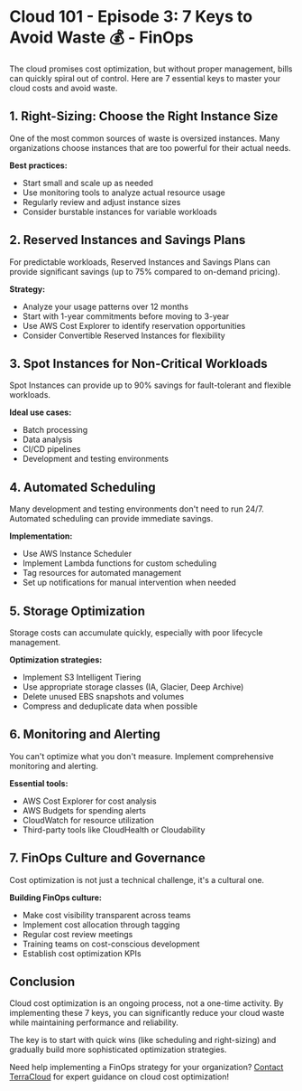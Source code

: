 # Cloud 101 - Episode 3: 7 Keys to Avoid Waste 💰 - FinOps

The cloud promises cost optimization, but without proper management, bills can quickly spiral out of control. Here are 7 essential keys to master your cloud costs and avoid waste.

## 1. Right-Sizing: Choose the Right Instance Size

One of the most common sources of waste is oversized instances. Many organizations choose instances that are too powerful for their actual needs.

**Best practices:**
- Start small and scale up as needed
- Use monitoring tools to analyze actual resource usage
- Regularly review and adjust instance sizes
- Consider burstable instances for variable workloads

## 2. Reserved Instances and Savings Plans

For predictable workloads, Reserved Instances and Savings Plans can provide significant savings (up to 75% compared to on-demand pricing).

**Strategy:**
- Analyze your usage patterns over 12 months
- Start with 1-year commitments before moving to 3-year
- Use AWS Cost Explorer to identify reservation opportunities
- Consider Convertible Reserved Instances for flexibility

## 3. Spot Instances for Non-Critical Workloads

Spot Instances can provide up to 90% savings for fault-tolerant and flexible workloads.

**Ideal use cases:**
- Batch processing
- Data analysis
- CI/CD pipelines
- Development and testing environments

## 4. Automated Scheduling

Many development and testing environments don't need to run 24/7. Automated scheduling can provide immediate savings.

**Implementation:**
- Use AWS Instance Scheduler
- Implement Lambda functions for custom scheduling
- Tag resources for automated management
- Set up notifications for manual intervention when needed

## 5. Storage Optimization

Storage costs can accumulate quickly, especially with poor lifecycle management.

**Optimization strategies:**
- Implement S3 Intelligent Tiering
- Use appropriate storage classes (IA, Glacier, Deep Archive)
- Delete unused EBS snapshots and volumes
- Compress and deduplicate data when possible

## 6. Monitoring and Alerting

You can't optimize what you don't measure. Implement comprehensive monitoring and alerting.

**Essential tools:**
- AWS Cost Explorer for cost analysis
- AWS Budgets for spending alerts
- CloudWatch for resource utilization
- Third-party tools like CloudHealth or Cloudability

## 7. FinOps Culture and Governance

Cost optimization is not just a technical challenge, it's a cultural one.

**Building FinOps culture:**
- Make cost visibility transparent across teams
- Implement cost allocation through tagging
- Regular cost review meetings
- Training teams on cost-conscious development
- Establish cost optimization KPIs

## Conclusion

Cloud cost optimization is an ongoing process, not a one-time activity. By implementing these 7 keys, you can significantly reduce your cloud waste while maintaining performance and reliability.

The key is to start with quick wins (like scheduling and right-sizing) and gradually build more sophisticated optimization strategies.

Need help implementing a FinOps strategy for your organization? [Contact TerraCloud](../../../../../index.html) for expert guidance on cloud cost optimization!
